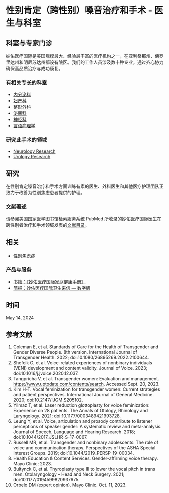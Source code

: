 # 性别肯定（跨性别）嗓音治疗和手术 - 医生与科室

## 科室与专家门诊

妙佑医疗国际是美国规模最大、经验最丰富的医疗机构之一，在亚利桑那州、佛罗里达州和明尼苏达州都设有院区。我们的工作人员涉及数十种专业，通过齐心协力确保高品质治疗与成功康复。

### 有相关专长的科室

-   [内分泌科](/zh-hans/departments-centers/endocrinology/sections/overview/ovc-20392506)
-   [妇产科](/zh-hans/departments-centers/obstetrics-gynecology/sections/overview/ovc-20423739)
-   [整形外科](/zh-hans/departments-centers/plastic-surgery/sections/overview/ovc-20473067)
-   [泌尿科](/zh-hans/departments-centers/urology/home/orc-20336012)
-   [神经科](/zh-hans/departments-centers/neurology/home/orc-20117057)
-   [言语病理学](/zh-hans/departments-centers/division-speech-pathology/overview/ovc-20443698)

### 研究此手术的领域

-   [Neurology Research](https://www.mayo.edu/research/departments-divisions/department-neurology)
-   [Urology Research](https://www.mayo.edu/research/departments-divisions/department-urology)

## 研究

在性别肯定嗓音治疗和手术方面训练有素的医生、外科医生和其他医疗护理团队正致力于改善为性别焦虑患者提供的护理。

### 文献著述

请参阅美国国家医学图书馆检索服务系统 PubMed 所收录的妙佑医疗国际医生在跨性别者治疗和手术领域发表的[文献目录](https://www.ncbi.nlm.nih.gov/pubmed?term=%28%28gender+identity+OR+gender+dysphoria%29+AND+%28treatment+OR+surgery%29%29+AND+%28Mayo+Clinic%5bAffiliation%5d%29)。

## 相关

-   [性别焦虑症](/zh-hans/diseases-conditions/gender-dysphoria/symptoms-causes/syc-20475255)

### 产品与服务

-   [书籍：《妙佑医疗国际家庭健康手册》](https://order.store.mayoclinic.com/flex/mmv/fhblc01/?altkey=FHBORG&utm_source=MC-DotOrg-PS&utm_medium=Link&utm_campaign=FamilyHealth-Book&utm_content=FHB)
-   [简报：妙佑医疗国际卫生来信 — 数字版](https://order.store.mayoclinic.com/hl/hldiged?utm_source=MC-DotOrg-PS&utm_medium=Link&utm_campaign=HealthLetter-Digital&utm_content=HLDE)

## 时间

May 14, 2024

## 参考文献

1.  Coleman E, et al. Standards of Care for the Health of Transgender and Gender Diverse People. 8th version. International Journal of Transgender Health. 2022; doi:10.1080/26895269.2022.2100644.
2.  Shefcik G, et al. Voice-related experiences of nonbinary individuals (VENI) development and content validity. Journal of Voice. 2023; doi:10.1016/j.jvoice.2020.12.037.
3.  Tangpricha V, et al. Transgender women: Evaluation and management. https://www.uptodate.com/contents/search. Accessed Sept. 20, 2023.
4.  Kim H-T. Vocal feminization for transgender women: Current strategies and patient perspectives. International Journal of General Medicine. 2020; doi:10.2147/IJGM.S205102.
5.  Yilmaz T, et al. Laser reduction glottoplasty for voice feminization: Experience on 28 patients. The Annals of Otology, Rhinology and Laryngology. 2021; doi:10.1177/0003489421993728.
6.  Leung Y, et al. Voice, articulation and prosody contribute to listener perceptions of speaker gender: A systematic review and meta-analysis. Journal of Speech, Language and Hearing Research. 2018; doi:10.1044/2017_JSLHR-S-17-0067.
7.  Russell MR, et al. Transgender and nonbinary adolescents: The role of voice and communication therapy. Perspectives of the ASHA Special Interest Groups. 2019; doi:10.1044/2019_PERSP-19-00034.
8.  Health Education & Content Services. Gender-affirming voice therapy. Mayo Clinic; 2023.
9.  Bultynck C, et al. Thyroplasty type III to lower the vocal pitch in trans men. Otolaryngology – Head and Neck Surgery. 2021; doi:10.1177/0194599820937675.
10.  Orbelo DM (expert opinion). Mayo Clinic. Oct. 11, 2023.
